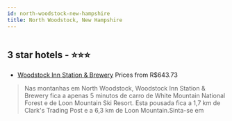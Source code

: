 ```yaml
---
id: north-woodstock-new-hampshire
title: North Woodstock, New Hampshire
---
```


<center><img src="https://i.travelapi.com/hotels/2000000/1510000/1505600/1505581/e7018841_b.jpg" alt="" /></center>


##  3 star hotels - ⭐️⭐️⭐️

-    [Woodstock Inn Station & Brewery](https://www.hurb.com/br/aud/https://www.hurb.com/br/hotels/north-woodstock/woodstock-inn-station-brewery-HT-0S99?cmp=18055) Prices from R$643.73
   > Nas montanhas em North Woodstock, Woodstock Inn Station & Brewery fica a apenas 5 minutos de carro de White Mountain National Forest e de Loon Mountain Ski Resort.  Esta pousada fica a 1,7 km de Clark's Trading Post e a 6,3 km de Loon Mountain.Sinta-se em
